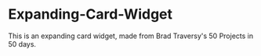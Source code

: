 # Expanding-Card-Widget
This is an expanding card widget, made from Brad Traversy's 50 Projects in 50 days. 
